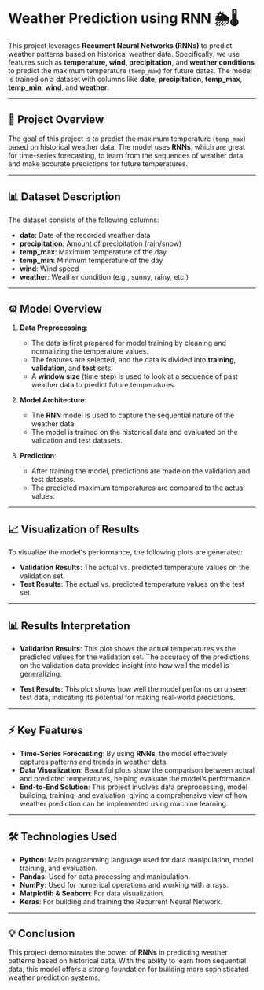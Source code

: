 # Weather Prediction using RNN 🌦️🌡️

This project leverages **Recurrent Neural Networks (RNNs)** to predict weather patterns based on historical weather data. Specifically, we use features such as **temperature, wind, precipitation**, and **weather conditions** to predict the maximum temperature (`temp_max`) for future dates. The model is trained on a dataset with columns like **date**, **precipitation**, **temp_max**, **temp_min**, **wind**, and **weather**.

---

## 🚀 **Project Overview**
The goal of this project is to predict the maximum temperature (`temp_max`) based on historical weather data. The model uses **RNNs**, which are great for time-series forecasting, to learn from the sequences of weather data and make accurate predictions for future temperatures.

---

## 📊 **Dataset Description**
The dataset consists of the following columns:
- **date**: Date of the recorded weather data
- **precipitation**: Amount of precipitation (rain/snow)
- **temp_max**: Maximum temperature of the day
- **temp_min**: Minimum temperature of the day
- **wind**: Wind speed
- **weather**: Weather condition (e.g., sunny, rainy, etc.)

---

## ⚙️ **Model Overview**

1. **Data Preprocessing**: 
   - The data is first prepared for model training by cleaning and normalizing the temperature values.
   - The features are selected, and the data is divided into **training**, **validation**, and **test** sets.
   - A **window size** (time step) is used to look at a sequence of past weather data to predict future temperatures.

2. **Model Architecture**: 
   - The **RNN** model is used to capture the sequential nature of the weather data.
   - The model is trained on the historical data and evaluated on the validation and test datasets.

3. **Prediction**: 
   - After training the model, predictions are made on the validation and test datasets.
   - The predicted maximum temperatures are compared to the actual values.

---

## 📈 **Visualization of Results**

To visualize the model's performance, the following plots are generated:

- **Validation Results**: The actual vs. predicted temperature values on the validation set.
- **Test Results**: The actual vs. predicted temperature values on the test set.

---

## 📊 **Results Interpretation**

- **Validation Results**: This plot shows the actual temperatures vs the predicted values for the validation set. The accuracy of the predictions on the validation data provides insight into how well the model is generalizing.
  
- **Test Results**: This plot shows how well the model performs on unseen test data, indicating its potential for making real-world predictions.

---

## ⚡ **Key Features**
- **Time-Series Forecasting**: By using **RNNs**, the model effectively captures patterns and trends in weather data.
- **Data Visualization**: Beautiful plots show the comparison between actual and predicted temperatures, helping evaluate the model’s performance.
- **End-to-End Solution**: This project involves data preprocessing, model building, training, and evaluation, giving a comprehensive view of how weather prediction can be implemented using machine learning.

---

## 🛠️ **Technologies Used**
- **Python**: Main programming language used for data manipulation, model training, and evaluation.
- **Pandas**: Used for data processing and manipulation.
- **NumPy**: Used for numerical operations and working with arrays.
- **Matplotlib & Seaborn**: For data visualization.
- **Keras**: For building and training the Recurrent Neural Network.

---

## 💡 **Conclusion**
This project demonstrates the power of **RNNs** in predicting weather patterns based on historical data. With the ability to learn from sequential data, this model offers a strong foundation for building more sophisticated weather prediction systems.
